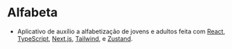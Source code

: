 # Alfabeta

- Aplicativo de auxílio a alfabetização de jovens e adultos feita com [React](https://react.dev/), [TypeScript](https://www.typescriptlang.org/), [Next.js](https://nextjs.org/), [Tailwind](https://tailwindcss.com/), e [Zustand](https://github.com/pmndrs/zustand).
